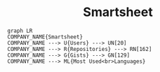 <h1 align="center">Smartsheet</h1>

```mermaid
graph LR
COMPANY_NAME{Smartsheet}
COMPANY_NAME ---> U{Users} ---> UN[20]
COMPANY_NAME ---> R{Repositories} ---> RN[162]
COMPANY_NAME ---> G{Gists} ---> GN[129]
COMPANY_NAME ---> ML{Most Used<br>Languages}
```
